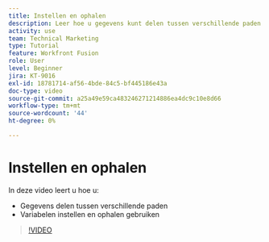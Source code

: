 ```yaml
---
title: Instellen en ophalen
description: Leer hoe u gegevens kunt delen tussen verschillende paden en variabelen instellen en ophalen kunt gebruiken, allemaal in [!DNL Adobe Workfront Fusion].
activity: use
team: Technical Marketing
type: Tutorial
feature: Workfront Fusion
role: User
level: Beginner
jira: KT-9016
exl-id: 18781714-af56-4bde-84c5-bf445186e43a
doc-type: video
source-git-commit: a25a49e59ca483246271214886ea4dc9c10e8d66
workflow-type: tm+mt
source-wordcount: '44'
ht-degree: 0%

---
```


# Instellen en ophalen

In deze video leert u hoe u:

* Gegevens delen tussen verschillende paden
* Variabelen instellen en ophalen gebruiken

>[!VIDEO](https://video.tv.adobe.com/v/335275/?quality=12&learn=on)
